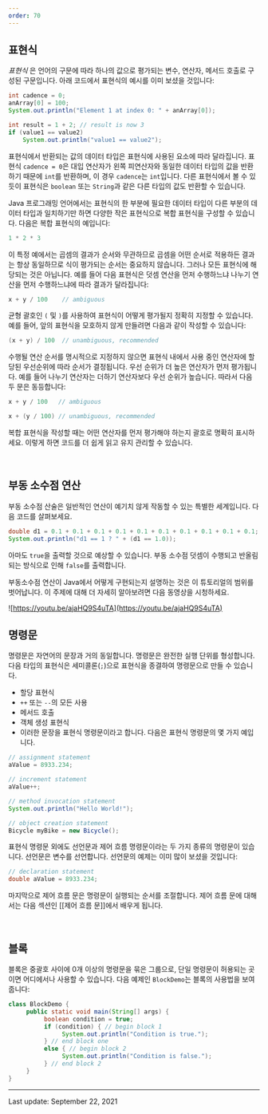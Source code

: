 ```yaml
---
order: 70
---
```

## 표현식

_표현식_ 은 언어의 구문에 따라 하나의 값으로 평가되는 변수, 연산자, 메서드 호출로 구성된 구문입니다. 아래 코드에서 표현식의 예시를 이미 보셨을 것입니다:

```java
int cadence = 0;
anArray[0] = 100;
System.out.println("Element 1 at index 0: " + anArray[0]);

int result = 1 + 2; // result is now 3
if (value1 == value2)
    System.out.println("value1 == value2");
```

표현식에서 반환되는 값의 데이터 타입은 표현식에 사용된 요소에 따라 달라집니다. 표현식 `cadence = 0`은 대입 연산자가 왼쪽 피연산자와 동일한 데이터 타입의 값을 반환하기 때문에 `int`를 반환하며, 이 경우 `cadence`는 `int`입니다. 다른 표현식에서 볼 수 있듯이 표현식은 `boolean` 또는 `String`과 같은 다른 타입의 값도 반환할 수 있습니다.

Java 프로그래밍 언어에서는 표현식의 한 부분에 필요한 데이터 타입이 다른 부분의 데이터 타입과 일치하기만 하면 다양한 작은 표현식으로 복합 표현식을 구성할 수 있습니다. 다음은 복합 표현식의 예입니다:

```java
1 * 2 * 3
```

이 특정 예에서는 곱셈의 결과가 순서와 무관하므로 곱셈을 어떤 순서로 적용하든 결과는 항상 동일하므로 식이 평가되는 순서는 중요하지 않습니다. 그러나 모든 표현식에 해당되는 것은 아닙니다. 예를 들어 다음 표현식은 덧셈 연산을 먼저 수행하느냐 나누기 연산을 먼저 수행하느냐에 따라 결과가 달라집니다:

```java
x + y / 100    // ambiguous
```

균형 괄호인 `(` 및 `)`를 사용하여 표현식이 어떻게 평가될지 정확히 지정할 수 있습니다. 예를 들어, 앞의 표현식을 모호하지 않게 만들려면 다음과 같이 작성할 수 있습니다:

```java
(x + y) / 100  // unambiguous, recommended
```

수행될 연산 순서를 명시적으로 지정하지 않으면 표현식 내에서 사용 중인 연산자에 할당된 우선순위에 따라 순서가 결정됩니다. 우선 순위가 더 높은 연산자가 먼저 평가됩니다. 예를 들어 나누기 연산자는 더하기 연산자보다 우선 순위가 높습니다. 따라서 다음 두 문은 동등합니다:

```java
x + y / 100   // ambiguous

x + (y / 100) // unambiguous, recommended
```

복합 표현식을 작성할 때는 어떤 연산자를 먼저 평가해야 하는지 괄호로 명확히 표시하세요. 이렇게 하면 코드를 더 쉽게 읽고 유지 관리할 수 있습니다.

 

## 부동 소수점 연산

부동 소수점 산술은 일반적인 연산이 예기치 않게 작동할 수 있는 특별한 세계입니다. 다음 코드를 살펴보세요.

```java
double d1 = 0.1 + 0.1 + 0.1 + 0.1 + 0.1 + 0.1 + 0.1 + 0.1 + 0.1 + 0.1;
System.out.println("d1 == 1 ? " + (d1 == 1.0));
```

아마도 `true`을 출력할 것으로 예상할 수 있습니다. 부동 소수점 덧셈이 수행되고 반올림되는 방식으로 인해 `false`를 출력합니다.

부동소수점 연산이 Java에서 어떻게 구현되는지 설명하는 것은 이 튜토리얼의 범위를 벗어납니다. 이 주제에 대해 더 자세히 알아보려면 다음 동영상을 시청하세요.

![https://youtu.be/ajaHQ9S4uTA](https://youtu.be/ajaHQ9S4uTA)
 

## 명령문

명령문은 자연어의 문장과 거의 동일합니다. 명령문은 완전한 실행 단위를 형성합니다. 다음 타입의 표현식은 세미콜론(`;`)으로 표현식을 종결하여 명령문으로 만들 수 있습니다.

- 할당 표현식
- `++` 또는 `--`의 모든 사용
- 메서드 호출
- 객체 생성 표현식
- 이러한 문장을 표현식 명령문이라고 합니다. 다음은 표현식 명령문의 몇 가지 예입니다.

```java
// assignment statement
aValue = 8933.234;

// increment statement
aValue++;

// method invocation statement
System.out.println("Hello World!");

// object creation statement
Bicycle myBike = new Bicycle();
```

표현식 명령문 외에도 선언문과 제어 흐름 명령문이라는 두 가지 종류의 명령문이 있습니다. 선언문은 변수를 선언합니다. 선언문의 예제는 이미 많이 보셨을 것입니다:

```java
// declaration statement
double aValue = 8933.234;
```

마지막으로 제어 흐름 문은 명령문이 실행되는 순서를 조절합니다. 제어 흐름 문에 대해서는 다음 섹션인 [[제어 흐름 문]]에서 배우게 됩니다.

 

## 블록

블록은 중괄호 사이에 0개 이상의 명령문을 묶은 그룹으로, 단일 명령문이 허용되는 곳이면 어디에서나 사용할 수 있습니다. 다음 예제인 `BlockDemo`는 블록의 사용법을 보여줍니다:

```java
class BlockDemo {
     public static void main(String[] args) {
          boolean condition = true;
          if (condition) { // begin block 1
               System.out.println("Condition is true.");
          } // end block one
          else { // begin block 2
               System.out.println("Condition is false.");
          } // end block 2
     }
}
```

---
Last update: September 22, 2021